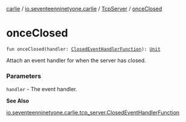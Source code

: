 [carlie](../../index.md) / [io.seventeenninetyone.carlie](../index.md) / [TcpServer](index.md) / [onceClosed](./once-closed.md)

# onceClosed

`fun onceClosed(handler: `[`ClosedEventHandlerFunction`](../../io.seventeenninetyone.carlie.tcp_server/-closed-event-handler-function/index.md)`): `[`Unit`](https://kotlinlang.org/api/latest/jvm/stdlib/kotlin/-unit/index.html)

Attach an event handler for when the server has closed.

### Parameters

`handler` - The event handler.

**See Also**

[io.seventeenninetyone.carlie.tcp_server.ClosedEventHandlerFunction](../../io.seventeenninetyone.carlie.tcp_server/-closed-event-handler-function/index.md)

